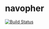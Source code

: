 # navopher

[![Build Status](https://travis-ci.com/lacerto/navopher.svg?branch=master)](https://travis-ci.com/lacerto/navopher)

